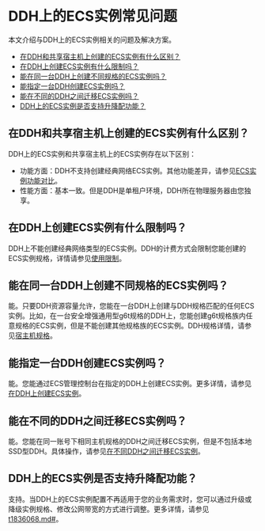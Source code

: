 # DDH上的ECS实例常见问题

本文介绍与DDH上的ECS实例相关的问题及解决方案。

-   [在DDH和共享宿主机上创建的ECS实例有什么区别？](#comparison)
-   [在DDH上创建ECS实例有什么限制吗？](#limits)
-   [能在同一台DDH上创建不同规格的ECS实例吗？](#ecsInstance)
-   [能指定一台DDH创建ECS实例吗？](#createEcsInstance)
-   [能在不同的DDH之间迁移ECS实例吗？](#ecsMigrationDdh)
-   [DDH上的ECS实例是否支持升降配功能？](#section_890_61o_yan)

## 在DDH和共享宿主机上创建的ECS实例有什么区别？

DDH上的ECS实例和共享宿主机上的ECS实例存在以下区别：

-   功能方面：DDH不支持创建经典网络ECS实例。其他功能差异，请参见[ECS实例功能对比](/intl.zh-CN/产品简介/功能特性/ECS实例功能对比.md)。
-   性能方面：基本一致。但是DDH是单租户环境，DDH所在物理服务器由您独享。

## 在DDH上创建ECS实例有什么限制吗？

DDH上不能创建经典网络类型的ECS实例。DDH的计费方式会限制您能创建的ECS实例规格，详情请参见[使用限制](/intl.zh-CN/产品简介/使用限制.md)。

## 能在同一台DDH上创建不同规格的ECS实例吗？

能。只要DDH资源容量允许，您能在一台DDH上创建与DDH规格匹配的任何ECS实例。比如，在一台安全增强通用型g6t规格的DDH上，您能创建g6t规格族内任意规格的ECS实例，但是不能创建其他规格族的ECS实例。DDH规格详情，请参见[宿主机规格](/intl.zh-CN/产品简介/宿主机规格.md)。

## 能指定一台DDH创建ECS实例吗？

能。您能通过ECS管理控制台在指定的DDH上创建ECS实例。更多详情，请参见[在DDH上创建ECS实例](/intl.zh-CN/快速入门/在DDH上创建ECS实例.md)。

## 能在不同的DDH之间迁移ECS实例吗？

能。您能在同一账号下相同主机规格的DDH之间迁移ECS实例，但是不包括本地SSD型DDH。具体操作，请参见[在不同DDH之间迁移ECS实例](/intl.zh-CN/用户指南/迁移ECS实例/在不同DDH之间迁移ECS实例.md)。

## DDH上的ECS实例是否支持升降配功能？

支持。当DDH上的ECS实例配置不再适用于您的业务需求时，您可以通过升级或降级实例规格、修改公网带宽的方式进行调整。更多详情，请参见[t1836068.md\#](/intl.zh-CN/用户指南/DDH运维/升降配包年包月ECS实例.md)。

